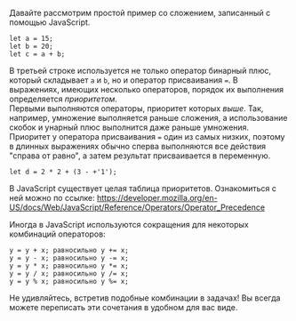 Давайте рассмотрим простой пример со сложением, записанный с помощью JavaScript.
```
let a = 15;
let b = 20;
let c = a + b;
```
В третьей строке используется не только оператор бинарный плюс, который складывает `a` и `b`, но и оператор присваивания `=`. В выражениях, имеющих несколько операторов, порядок их выполнения определяется *приоритетом*.  
Первыми выполняются операторы, приоритет которых *выше*. Так, например, умножение выполняется раньше сложения, а использование скобок и унарный плюс выполнится даже раньше умножения. Приоритет у оператора присваивания `=` один из самых низких, поэтому в длинных выражениях обычно сперва выполняются все действия "справа от равно", а затем результат присваивается в переменную.  
```
let d = 2 * 2 + (3 - +'1');
```
В JavaScript существует целая таблица приоритетов. Ознакомиться с ней можно по ссылке: https://developer.mozilla.org/en-US/docs/Web/JavaScript/Reference/Operators/Operator_Precedence

Иногда в JavaScript используются сокращения для некоторых комбинаций операторов:
```
y = y + x; равносильно y += x;
y = y - x; равносильно y -= x;
y = y * x; равносильно y *= x;
y = y / x; равносильно y /= x;
y = y % x; равносильно y %= x;
```
Не удивляйтесь, встретив подобные комбинации в задачах! Вы всегда можете переписать эти сочетания в удобном для вас виде.
